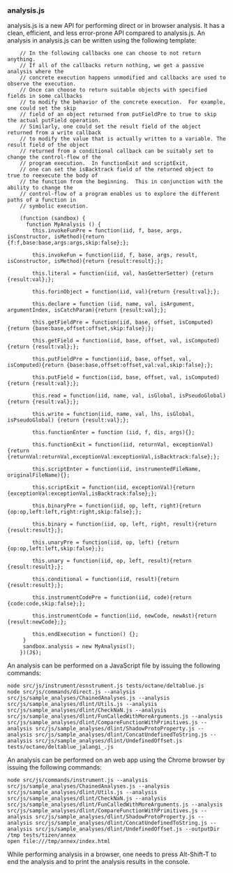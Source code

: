 ### analysis.js ###

analysis.js is a new API for performing direct or in browser analysis.  It has a clean, efficient, and less error-prone
API compared to analysis.js.  An analysis in analysis.js can be written using the following template:

```
    // In the following callbacks one can choose to not return anything.
    // If all of the callbacks return nothing, we get a passive analysis where the
    // concrete execution happens unmodified and callbacks are used to observe the execution.
    // Once can choose to return suitable objects with specified fields in some callbacks
    // to modify the behavior of the concrete execution.  For example, one could set the skip
    // field of an object returned from putFieldPre to true to skip the actual putField operation.
    // Similarly, one could set the result field of the object returned from a write callback
    // to modify the value that is actually written to a variable. The result field of the object
    // returned from a conditional callback can be suitably set to change the control-flow of the
    // program execution.  In functionExit and scriptExit,
    // one can set the isBacktrack field of the returned object to true to reexecute the body of
    // the function from the beginning.  This in conjunction with the ability to change the
    // control-flow of a program enables us to explore the different paths of a function in
    // symbolic execution.

    (function (sandbox) {
      function MyAnalysis () {
        this.invokeFunPre = function(iid, f, base, args, isConstructor, isMethod){return {f:f,base:base,args:args,skip:false};};

        this.invokeFun = function(iid, f, base, args, result, isConstructor, isMethod){return {result:result};};

        this.literal = function(iid, val, hasGetterSetter) {return {result:val};};

        this.forinObject = function(iid, val){return {result:val};};

        this.declare = function (iid, name, val, isArgument, argumentIndex, isCatchParam){return {result:val};};

        this.getFieldPre = function(iid, base, offset, isComputed){return {base:base,offset:offset,skip:false};};

        this.getField = function(iid, base, offset, val, isComputed){return {result:val};};

        this.putFieldPre = function(iid, base, offset, val, isComputed){return {base:base,offset:offset,val:val,skip:false};};

        this.putField = function(iid, base, offset, val, isComputed){return {result:val};};

        this.read = function(iid, name, val, isGlobal, isPseudoGlobal){return {result:val};};

        this.write = function(iid, name, val, lhs, isGlobal, isPseudoGlobal) {return {result:val};};

        this.functionEnter = function (iid, f, dis, args){};

        this.functionExit = function(iid, returnVal, exceptionVal){return {returnVal:returnVal,exceptionVal:exceptionVal,isBacktrack:false};};

        this.scriptEnter = function(iid, instrumentedFileName, originalFileName){};

        this.scriptExit = function(iid, exceptionVal){return {exceptionVal:exceptionVal,isBacktrack:false};};

        this.binaryPre = function(iid, op, left, right){return {op:op,left:left,right:right,skip:false};};

        this.binary = function(iid, op, left, right, result){return {result:result};};

        this.unaryPre = function(iid, op, left) {return {op:op,left:left,skip:false};};

        this.unary = function(iid, op, left, result){return {result:result};};

        this.conditional = function(iid, result){return {result:result};};

        this.instrumentCodePre = function(iid, code){return {code:code,skip:false};};

        this.instrumentCode = function(iid, newCode, newAst){return {result:newCode};};

        this.endExecution = function() {};
     }
     sandbox.analysis = new MyAnalysis();
    })(J$);
```

An analysis can be performed on a JavaScript file by issuing the following commands:

    node src/js/instrument/esnstrument.js tests/octane/deltablue.js
	node src/js/commands/direct.js --analysis src/js/sample_analyses/ChainedAnalyses.js --analysis src/js/sample_analyses/dlint/Utils.js --analysis src/js/sample_analyses/dlint/CheckNaN.js --analysis src/js/sample_analyses/dlint/FunCalledWithMoreArguments.js --analysis src/js/sample_analyses/dlint/CompareFunctionWithPrimitives.js --analysis src/js/sample_analyses/dlint/ShadowProtoProperty.js --analysis src/js/sample_analyses/dlint/ConcatUndefinedToString.js --analysis src/js/sample_analyses/dlint/UndefinedOffset.js tests/octane/deltablue_jalangi_.js
	    
An analysis can be performed on an web app using the Chrome browser by issuing the following commands:

    node src/js/commands/instrument.js --analysis src/js/sample_analyses/ChainedAnalyses.js --analysis src/js/sample_analyses/dlint/Utils.js --analysis src/js/sample_analyses/dlint/CheckNaN.js --analysis src/js/sample_analyses/dlint/FunCalledWithMoreArguments.js --analysis src/js/sample_analyses/dlint/CompareFunctionWithPrimitives.js --analysis src/js/sample_analyses/dlint/ShadowProtoProperty.js --analysis src/js/sample_analyses/dlint/ConcatUndefinedToString.js --analysis src/js/sample_analyses/dlint/UndefinedOffset.js --outputDir /tmp tests/tizen/annex
    open file:///tmp/annex/index.html

While performing analysis in a browser, one needs to press Alt-Shift-T to end the analysis and to print the analysis results in the console.

